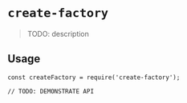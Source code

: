 # `create-factory`

> TODO: description

## Usage

```
const createFactory = require('create-factory');

// TODO: DEMONSTRATE API
```
